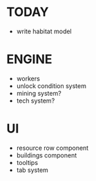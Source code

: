 # TODAY
- write habitat model

# ENGINE
- workers
- unlock condition system
- mining system?
- tech system?

# UI
- resource row component
- buildings component
- tooltips
- tab system
